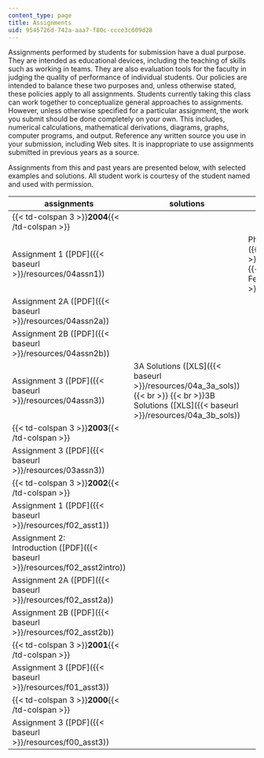 ```yaml
---
content_type: page
title: Assignments
uid: 9545726d-742a-aaa7-f80c-ccce3c609d28
---
```


Assignments performed by students for submission have a dual purpose. They are intended as educational devices, including the teaching of skills such as working in teams. They are also evaluation tools for the faculty in judging the quality of performance of individual students. Our policies are intended to balance these two purposes and, unless otherwise stated, these policies apply to all assignments. Students currently taking this class can work together to conceptualize general approaches to assignments. However, unless otherwise specified for a particular assignment, the work you submit should be done completely on your own. This includes, numerical calculations, mathematical derivations, diagrams, graphs, computer programs, and output. Reference any written source you use in your submission, including Web sites. It is inappropriate to use assignments submitted in previous years as a source.

Assignments from this and past years are presented below, with selected examples and solutions. All student work is courtesy of the student named and used with permission.

| assignments | solutions | student examples |
| --- | --- | --- |
| {{< td-colspan 3 >}}**2004**{{< /td-colspan >}} |||
| Assignment 1 ([PDF]({{< baseurl >}}/resources/04assn1)) | &nbsp; | Philippe Bonnefoy ([PDF]({{< baseurl >}}/resources/a1bonnefoy))  {{< br >}}  {{< br >}}Rebecca Fearing ([PDF]({{< baseurl >}}/resources/a1fearing)) |
| Assignment 2A ([PDF]({{< baseurl >}}/resources/04assn2a)) | &nbsp; |
| Assignment 2B ([PDF]({{< baseurl >}}/resources/04assn2b)) | &nbsp; |
| Assignment 3 ([PDF]({{< baseurl >}}/resources/04assn3)) | 3A Solutions ([XLS]({{< baseurl >}}/resources/04a_3a_sols))  {{< br >}}  {{< br >}}3B Solutions ([XLS]({{< baseurl >}}/resources/04a_3b_sols)) | &nbsp; |
| {{< td-colspan 3 >}}**2003**{{< /td-colspan >}} |||
| Assignment 3 ([PDF]({{< baseurl >}}/resources/03assn3)) | &nbsp; |
| {{< td-colspan 3 >}}**2002**{{< /td-colspan >}} |||
| Assignment 1 ([PDF]({{< baseurl >}}/resources/f02_asst1)) | &nbsp; |
| Assignment 2: Introduction ([PDF]({{< baseurl >}}/resources/f02_asst2intro)) | &nbsp; |
| Assignment 2A ([PDF]({{< baseurl >}}/resources/f02_asst2a)) | &nbsp; |
| Assignment 2B ([PDF]({{< baseurl >}}/resources/f02_asst2b)) | &nbsp; |
| {{< td-colspan 3 >}}**2001**{{< /td-colspan >}} |||
| Assignment 3 ([PDF]({{< baseurl >}}/resources/f01_asst3)) | &nbsp; |
| {{< td-colspan 3 >}}**2000**{{< /td-colspan >}} |||
| Assignment 3 ([PDF]({{< baseurl >}}/resources/f00_asst3)) | &nbsp; |
